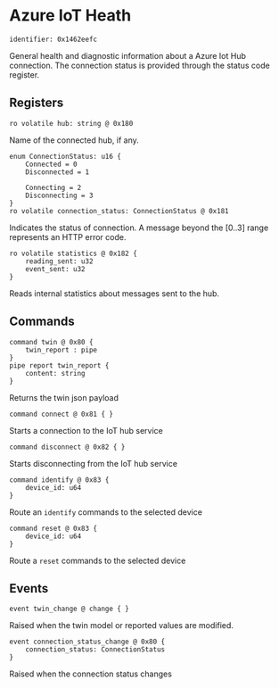 # Azure IoT Heath

    identifier: 0x1462eefc
    
General health and diagnostic information about a Azure Iot Hub connection.
The connection status is provided through the status code register.

## Registers

    ro volatile hub: string @ 0x180
    
Name of the connected hub, if any.    

    enum ConnectionStatus: u16 {
        Connected = 0
        Disconnected = 1
        
        Connecting = 2
        Disconnecting = 3
    }
    ro volatile connection_status: ConnectionStatus @ 0x181

Indicates the status of connection. A message beyond the [0..3] range represents an HTTP error code. 

    ro volatile statistics @ 0x182 {
        reading_sent: u32
        event_sent: u32
    }
    
Reads internal statistics about messages sent to the hub.

## Commands

    command twin @ 0x80 {
        twin_report : pipe
    }
    pipe report twin_report {
        content: string
    }
    
Returns the twin json payload

    command connect @ 0x81 { }
    
Starts a connection to the IoT hub service

    command disconnect @ 0x82 { }

Starts disconnecting from the IoT hub service

    command identify @ 0x83 {
        device_id: u64
    }

Route an ``identify`` commands to the selected device

    command reset @ 0x83 {
        device_id: u64
    }

Route a ``reset`` commands to the selected device

## Events

    event twin_change @ change { }
    
Raised when the twin model or reported values are modified.

    event connection_status_change @ 0x80 {
        connection_status: ConnectionStatus
    }

Raised when the connection status changes
